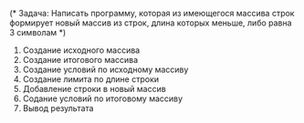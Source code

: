 (* Задача: Написать программу, которая из имеющегося массива строк формирует новый массив 
из строк, длина которых меньше, либо равна 3 символам
 *)

1. Создание исходного массива
2. Создание итогового массива
3. Создание условий по исходному массиву
4. Создание лимита по длине строки
5. Добавление строки в новый массив
6. Содание условий по итоговому массиву
7. Вывод результата



